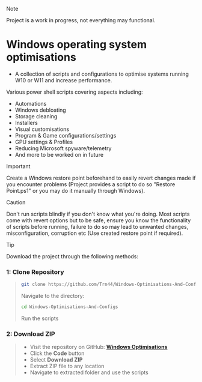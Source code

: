 > [!NOTE]  
> Project is a work in progress, not everything may functional.

# Windows operating system optimisations <br/>
- A collection of scripts and configurations to optimise systems running W10 or W11 and increase performance. 

Various power shell scripts covering aspects including:
- Automations
- Windows debloating
- Storage cleaning
- Installers
- Visual customisations
- Program & Game configurations/settings
- GPU settings & Profiles
- Reducing Microsoft spyware/telemetry
- And more to be worked on in future

> [!IMPORTANT]  
> Create a Windows restore point beforehand to easily  revert changes made if you encounter problems (Project provides a script to do so "Restore Point.ps1" or you may do it manually through Windows).

> [!CAUTION]
> Don't run scripts blindly if you don't know what you're doing. Most scripts come with revert options but to be safe, ensure you know the functionality of scripts before running, failure to do so may lead to unwanted changes, misconfiguration, corruption etc (Use created restore point if required).

> [!TIP]
> Download the project through the following methods:  
### 1: Clone Repository
> ```sh
> git clone https://github.com/Trn44/Windows-Optimisations-And-Configs.git
> ```
> Navigate to the directory:
> ```sh
> cd Windows-Optimisations-And-Configs
> ```
> Run the scripts

### 2: Download ZIP
> - Visit the repository on GitHub: **[Windows Optimisations](https://github.com/Trn44/Windows-Optimisations-And-Configs)**
> - Click the **Code** button
> - Select **Download ZIP**
> - Extract ZIP file to any location
> - Navigate to extracted folder and use the scripts